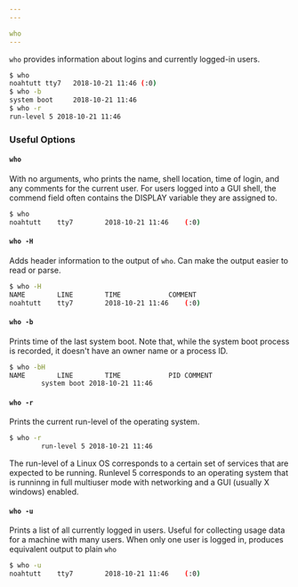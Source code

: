 ```yaml
---
---

who
---
```


`who` provides information about logins and currently logged-in users.

~~~ bash
$ who 
noahtutt tty7 	2018-10-21 11:46 (:0)
$ who -b
system boot 	2018-10-21 11:46
$ who -r
run-level 5	2018-10-21 11:46
~~~

<!--more-->

### Useful Options 

#### `who`
With no arguments, who prints the name, shell location, time of login, and any comments for the current user. For users logged into a GUI shell, the commend field often contains the DISPLAY variable they are assigned to.

~~~ bash
$ who
noahtutt	tty7		2018-10-21 11:46	(:0)
~~~

#### `who -H`
Adds header information to the output of `who`. Can make the output easier to read or parse.

~~~ bash
$ who -H
NAME		LINE		TIME			COMMENT
noahtutt	tty7		2018-10-21 11:46	(:0)
~~~

#### `who -b`
Prints time of the last system boot. Note that, while the system boot process is recorded, it doesn't have an owner name or a process ID.

~~~ bash
$ who -bH
NAME		LINE		TIME			PID COMMENT
		system boot	2018-10-21 11:46	
~~~

#### `who -r`
Prints the current run-level of the operating system. 

~~~ bash
$ who -r
		run-level 5	2018-10-21 11:46
~~~ 

The run-level of a Linux OS corresponds to a certain set of services that are expected to be running. Runlevel 5 corresponds to an operating system that is runninng in full multiuser mode with networking and a GUI (usually X windows) enabled.

#### `who -u`
Prints a list of all currently logged in users. Useful for collecting usage data for a machine with many users. When only one user is logged in, produces equivalent output to plain `who`

~~~ bash
$ who -u
noahtutt	tty7		2018-10-21 11:46 	(:0)
~~~
